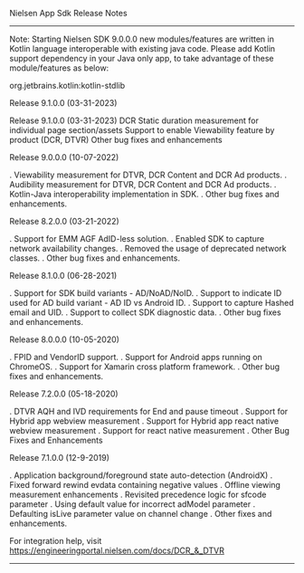 Nielsen App Sdk Release Notes 
******************************************************************************************************
Note: Starting Nielsen SDK 9.0.0.0 new modules/features are written in Kotlin language interoperable with existing java code. Please add Kotlin support dependency in your Java only app, to take advantage of these module/features as below: 

 org.jetbrains.kotlin:kotlin-stdlib 

Release 9.1.0.0 (03-31-2023)

Release 9.1.0.0 (03-31-2023)
DCR Static duration measurement for individual page section/assets
Support to enable Viewability feature by product (DCR, DTVR)
Other bug fixes and enhancements

Release 9.0.0.0 (10-07-2022)

. Viewability measurement for DTVR, DCR Content and DCR Ad products. 
. Audibility measurement for DTVR, DCR Content and DCR Ad products.
. Kotlin-Java interoperability implementation in SDK.
. Other bug fixes and enhancements.

Release 8.2.0.0 (03-21-2022)

. Support for EMM AGF AdID-less solution.
. Enabled SDK to capture network availability changes.
. Removed the usage of deprecated network classes.
. Other bug fixes and enhancements.

Release 8.1.0.0 (06-28-2021)

. Support for SDK build variants - AD/NoAD/NoID.
. Support to indicate ID used for AD build variant - AD ID vs Android ID.
. Support to capture Hashed email and UID.
. Support to collect SDK diagnostic data.
. Other bug fixes and enhancements.

Release 8.0.0.0 (10-05-2020)

. FPID and VendorID support.
. Support for Android apps running on ChromeOS.
. Support for Xamarin cross platform framework.
. Other bug fixes and enhancements.

Release 7.2.0.0 (05-18-2020)

. DTVR AQH and IVD requirements for End and pause timeout
. Support for Hybrid app webview measurement
. Support for Hybrid app react native webview measurement
. Support for react native measurement
. Other Bug Fixes and Enhancements

Release 7.1.0.0 (12-9-2019)

. Application background/foreground state auto-detection (AndroidX)
. Fixed forward rewind evdata containing negative values
. Offline viewing measurement enhancements
. Revisited precedence logic for sfcode parameter
. Using default value for incorrect adModel parameter
. Defaulting isLive parameter value on channel change
. Other fixes and enhancements.

For integration help, visit https://engineeringportal.nielsen.com/docs/DCR_&_DTVR

******************************************************************************************************
